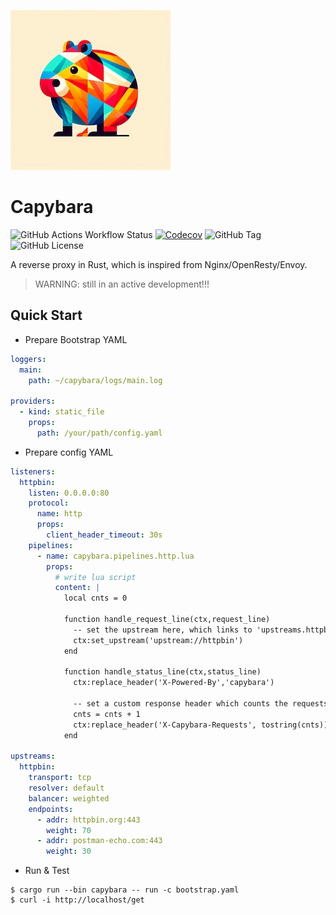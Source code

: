![logo](./docs/capybara.jpg)

# Capybara

![GitHub Actions Workflow Status](https://img.shields.io/github/actions/workflow/status/jjeffcaii/capybara/rust.yml)
[![Codecov](https://img.shields.io/codecov/c/github/jjeffcaii/capybara)](https://app.codecov.io/gh/jjeffcaii/capybara)
![GitHub Tag](https://img.shields.io/github/v/tag/jjeffcaii/capybara)
![GitHub License](https://img.shields.io/github/license/jjeffcaii/capybara)

A reverse proxy in Rust, which is inspired from Nginx/OpenResty/Envoy.

> WARNING: still in an active development!!!

## Quick Start

- Prepare Bootstrap YAML

```yaml
loggers:
  main:
    path: ~/capybara/logs/main.log

providers:
  - kind: static_file
    props:
      path: /your/path/config.yaml
```

- Prepare config YAML

```yaml
listeners:
  httpbin:
    listen: 0.0.0.0:80
    protocol:
      name: http
      props:
        client_header_timeout: 30s
    pipelines:
      - name: capybara.pipelines.http.lua
        props:
          # write lua script
          content: |
            local cnts = 0

            function handle_request_line(ctx,request_line)
              -- set the upstream here, which links to 'upstreams.httpbin':
              ctx:set_upstream('upstream://httpbin')
            end

            function handle_status_line(ctx,status_line)
              ctx:replace_header('X-Powered-By','capybara')

              -- set a custom response header which counts the requests:
              cnts = cnts + 1
              ctx:replace_header('X-Capybara-Requests', tostring(cnts))
            end

upstreams:
  httpbin:
    transport: tcp
    resolver: default
    balancer: weighted
    endpoints:
      - addr: httpbin.org:443
        weight: 70
      - addr: postman-echo.com:443
        weight: 30

```

- Run & Test

```shell
$ cargo run --bin capybara -- run -c bootstrap.yaml
$ curl -i http://localhost/get
```
